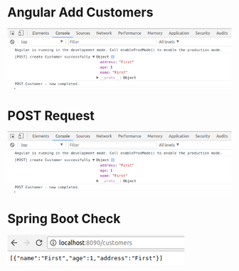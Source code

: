 # Angular Add Customers

![Alt text](https://github.com/omarabid55/Angular-SpringBoot-Simple-Application/blob/master/AngularAddCustomers/src/assets/POST%20request.png?raw=true "Screenshot from angular")

# POST Request

![Alt text](https://github.com/omarabid55/Angular-SpringBoot-Simple-Application/blob/master/AngularAddCustomers/src/assets/POST%20request.png?raw=true "POST request")

# Spring Boot Check

![Alt text](https://github.com/omarabid55/Angular-SpringBoot-Simple-Application/blob/master/AngularAddCustomers/src/assets/Screenshot%20from%20springboot.png?raw=true "Spring Boot check")
